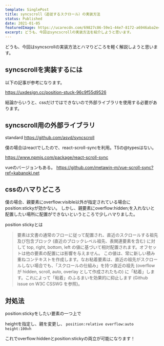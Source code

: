 ```yaml
---
template: SinglePost
title: syncscroll（追従するスクロール）の実装方法
status: Published
date: 2021-01-05
featuredImage: https://ucarecdn.com/69827c86-59e1-44e7-8172-a6946aba2e43/
excerpt: どうも、今回はsyncscrollの実装方法を紹介しようと思います。
---
```

どうも、今回はsyncscrollの実装方法とハマりどころを軽く解説しようと思います。

## syncscrollを実装するには

以下の記事が参考になります。

https://uxdesign.cc/position-stuck-96c9f55d9526

結論からいうと、cssだけではできないので外部ライブラリを使用する必要があります。

## syncscroll用の外部ライブラリ

standard
https://github.com/asvd/syncscroll

僕の場合はreactでしたので、react-scroll-syncを利用。TSの@typesはない。

https://www.npmjs.com/package/react-scroll-sync

vueのバージョンもある。
https://github.com/metawin-m/vue-scroll-sync?ref=kabanoki.net

## cssのハマりどころ

僕の場合、親要素にoverflow:visible以外が指定されている場合にposition:stickyが効かない。
しかし、親要素にoverflow:hidden;を入れないと配置したい場所に配置ができないというところで少しハマりました。

position stickyとは

> 要素は文書の通常のフローに従って配置され、直近のスクロールする祖先及び包含ブロック (直近のブロックレベル祖先、表関連要素を含む) に対して top, right, bottom, left の値に基づいて相対配置されます。オフセットは他の要素の配置には影響を与えません。
> この値は、常に新しい積み重ねコンテキストを作成します。なお粘着要素は、直近の祖先がスクロールしない場合でも、「スクロールの仕組み」を持つ直近の祖先 (overflow が hidden, scroll, auto, overlay として作成されたもの) に「粘着」します。これによって「粘着」のふるまいを効果的に抑止します (Github issue on W3C CSSWG を参照)。

## 対処法

position:stickyをしたい要素の一つ上で

heightを指定し、親を変更し、
`position:relative
overflow:auto
height:100vh`

これでoverflow:hiddenとposition:stickyの両立が可能になります！

